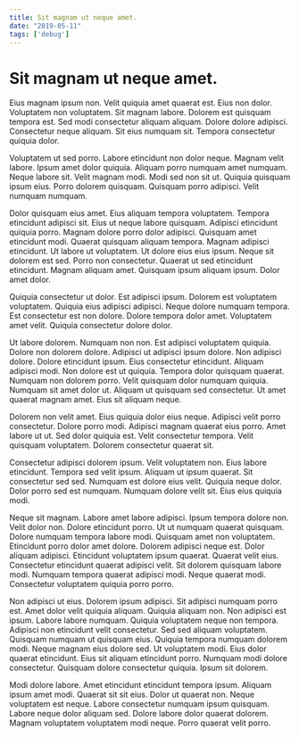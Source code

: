 ```yaml
---
title: Sit magnam ut neque amet.
date: "2019-05-11"
tags: ['debug']
---
```


# Sit magnam ut neque amet.

Eius magnam ipsum non. Velit quiquia amet quaerat est. Eius non dolor. Voluptatem non voluptatem. Sit magnam labore. Dolorem est quisquam tempora est. Sed modi consectetur aliquam aliquam. Dolore dolore adipisci. Consectetur neque aliquam. Sit eius numquam sit. Tempora consectetur quiquia dolor.

Voluptatem ut sed porro. Labore etincidunt non dolor neque. Magnam velit labore. Ipsum amet dolor quiquia. Aliquam porro numquam amet numquam. Neque labore sit. Velit magnam modi. Modi sed non sit ut. Quiquia quisquam ipsum eius. Porro dolorem quisquam. Quisquam porro adipisci. Velit numquam numquam.

Dolor quisquam eius amet. Eius aliquam tempora voluptatem. Tempora etincidunt adipisci sit. Eius ut neque labore quisquam. Adipisci etincidunt quiquia porro. Magnam dolore porro dolor adipisci. Quisquam amet etincidunt modi. Quaerat quisquam aliquam tempora. Magnam adipisci etincidunt. Ut labore ut voluptatem. Ut dolore eius eius ipsum. Neque sit dolorem est sed. Porro non consectetur. Quaerat ut sed etincidunt etincidunt. Magnam aliquam amet. Quisquam ipsum aliquam ipsum. Dolor amet dolor.

Quiquia consectetur ut dolor. Est adipisci ipsum. Dolorem est voluptatem voluptatem. Quiquia eius adipisci adipisci. Neque dolore numquam tempora. Est consectetur est non dolore. Dolore tempora dolor amet. Voluptatem amet velit. Quiquia consectetur dolore dolor.

Ut labore dolorem. Numquam non non. Est adipisci voluptatem quiquia. Dolore non dolorem dolore. Adipisci ut adipisci ipsum dolore. Non adipisci dolore. Dolore etincidunt ipsum. Eius consectetur etincidunt. Aliquam adipisci modi. Non dolore est ut quiquia. Tempora dolor quisquam quaerat. Numquam non dolorem porro. Velit quisquam dolor numquam quiquia. Numquam sit amet dolor ut. Aliquam ut quisquam sed consectetur. Ut amet quaerat magnam amet. Eius sit aliquam neque.

Dolorem non velit amet. Eius quiquia dolor eius neque. Adipisci velit porro consectetur. Dolore porro modi. Adipisci magnam quaerat eius porro. Amet labore ut ut. Sed dolor quiquia est. Velit consectetur tempora. Velit quisquam voluptatem. Dolorem consectetur quaerat sit.

Consectetur adipisci dolorem ipsum. Velit voluptatem non. Eius labore etincidunt. Tempora sed velit ipsum. Aliquam ut ipsum quaerat. Sit consectetur sed sed. Numquam est dolore eius velit. Quiquia neque dolor. Dolor porro sed est numquam. Numquam dolore velit sit. Eius eius quiquia modi.

Neque sit magnam. Labore amet labore adipisci. Ipsum tempora dolore non. Velit dolor non. Dolore etincidunt porro. Ut ut numquam quaerat quisquam. Dolore numquam tempora labore modi. Quisquam amet non voluptatem. Etincidunt porro dolor amet dolore. Dolorem adipisci neque est. Dolor aliquam adipisci. Etincidunt voluptatem ipsum quaerat. Quaerat velit eius. Consectetur etincidunt quaerat adipisci velit. Sit dolorem quisquam labore modi. Numquam tempora quaerat adipisci modi. Neque quaerat modi. Consectetur voluptatem quiquia porro porro.

Non adipisci ut eius. Dolorem ipsum adipisci. Sit adipisci numquam porro est. Amet dolor velit quiquia aliquam. Quiquia aliquam non. Non adipisci est ipsum. Labore labore numquam. Quiquia voluptatem neque non tempora. Adipisci non etincidunt velit consectetur. Sed sed aliquam voluptatem. Quisquam numquam ut quisquam eius. Quiquia tempora numquam dolorem modi. Neque magnam eius dolore sed. Ut voluptatem modi. Eius dolor quaerat etincidunt. Eius sit aliquam etincidunt porro. Numquam modi dolore consectetur. Quisquam dolore consectetur quiquia. Ipsum sit dolorem.

Modi dolore labore. Amet etincidunt etincidunt tempora ipsum. Aliquam ipsum amet modi. Quaerat sit sit eius. Dolor ut quaerat non. Neque voluptatem est neque. Labore consectetur numquam ipsum quisquam. Labore neque dolor aliquam sed. Dolore labore dolor quaerat dolorem. Magnam voluptatem voluptatem modi neque. Porro quaerat velit porro.

